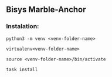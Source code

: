 ## Bisys Marble-Anchor

### Instalation:
~~~
python3 -m venv <venv-folder-name>
~~~

~~~
virtualenv<venv-folder-name>
~~~

~~~
source <venv-folder-name>/bin/activate
~~~

~~~
task install
~~~
